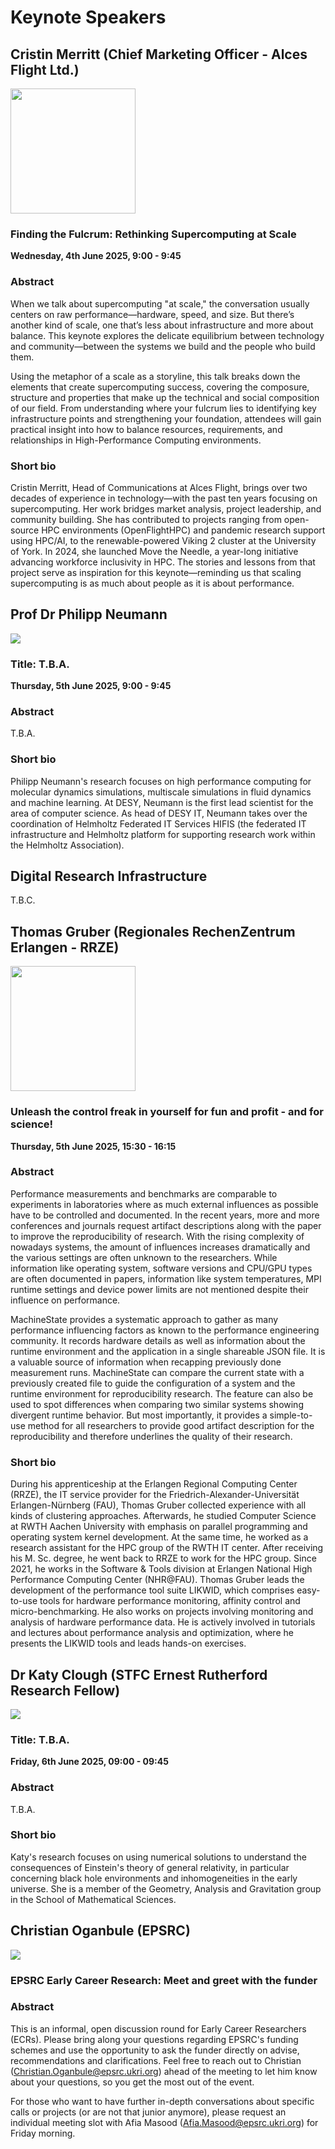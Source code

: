 # Keynote Speakers

## <h2 id="Merritt">Cristin Merritt (Chief Marketing Officer - Alces Flight Ltd.)</h2>
<img width="200px" src="https://hanami-project.com/wp-content/uploads/2024/08/14.png" />

### Finding the Fulcrum: Rethinking Supercomputing at Scale

**Wednesday, 4th June 2025, 9:00 - 9:45**

### Abstract

When we talk about supercomputing "at scale," the conversation usually centers on raw
performance—hardware, speed, and size. But there’s another kind of scale, one that’s less
about infrastructure and more about balance. This keynote explores the delicate equilibrium
between technology and community—between the systems we build and the people who
build them.

Using the metaphor of a scale as a storyline, this talk breaks down the elements that create
supercomputing success, covering the composure, structure and properties that make up
the technical and social composition of our field. From understanding where your fulcrum lies
to identifying key infrastructure points and strengthening your foundation, attendees will gain
practical insight into how to balance resources, requirements, and relationships in
High-Performance Computing environments.


### Short bio

Cristin Merritt, Head of Communications at Alces Flight, brings over two decades of
experience in technology—with the past ten years focusing on supercomputing. Her work
bridges market analysis, project leadership, and community building. She has contributed to
projects ranging from open-source HPC environments (OpenFlightHPC) and pandemic
research support using HPC/AI, to the renewable-powered Viking 2 cluster at the University
of York. In 2024, she launched Move the Needle, a year-long initiative advancing workforce
inclusivity in HPC. The stories and lessons from that project serve as inspiration for this
keynote—reminding us that scaling supercomputing is as much about people as it is about
performance.


## <h2 id="Neumann">Prof Dr Philipp Neumann</h2>
<img src="https://www.desy.de/sites2009/site_www-desy/content/e410/e123090/e340114/Philipp-Neumann-DESY-Leitender-Wissenschaftler-header_ger.jpg" />

### Title: T.B.A.

**Thursday, 5th June 2025, 9:00 - 9:45**

### Abstract

T.B.A.

### Short bio

Philipp Neumann's research focuses on high performance computing for molecular dynamics simulations, multiscale simulations in fluid dynamics and machine learning. At DESY, Neumann is the first lead scientist for the area of computer science. As head of DESY IT, Neumann takes over the coordination of Helmholtz Federated IT Services HIFIS (the federated IT infrastructure and Helmholtz platform for supporting research work within the Helmholtz Association).



## Digital Research Infrastructure 

T.B.C. 

## <h2 id="Gruber">Thomas Gruber (Regionales RechenZentrum Erlangen - RRZE)</h2>
<img width="200px" src="https://hpc.fau.de/files/2021/03/thomas-gruber_2020.jpg" />

### Unleash the control freak in yourself for fun and profit - and for science!

**Thursday, 5th June 2025, 15:30 - 16:15**

### Abstract

Performance measurements and benchmarks are comparable to
experiments in laboratories where as much external influences as
possible have to be controlled and documented. In the recent years,
more and more conferences and journals request artifact descriptions
along with the paper to improve the reproducibility of research.
With the rising complexity of nowadays systems, the amount of
influences increases dramatically and the various settings are often
unknown to the researchers. While information like operating system,
software versions and CPU/GPU types are often documented in papers,
information like system temperatures, MPI runtime settings and
device power limits are not mentioned despite their influence on
performance.

MachineState provides a systematic approach to gather as many
performance influencing factors as known to the performance
engineering community. It records hardware details as well as
information about the runtime environment and the application in a
single shareable JSON file. It is a valuable source of information
when recapping previously done measurement runs. MachineState can
compare the current state with a previously created file to guide
the configuration of a system and the runtime environment for
reproducibility research. The feature can also be used to spot
differences when comparing two similar systems showing divergent
runtime behavior. But most importantly, it provides a simple-to-use
method for all researchers to provide good artifact description for
the reproducibility and therefore underlines the quality of their
research. 

### Short bio

During his apprenticeship at the Erlangen Regional Computing Center (RRZE), the IT service provider for the Friedrich-Alexander-Universität Erlangen-Nürnberg (FAU), Thomas Gruber collected experience with all kinds of clustering approaches. Afterwards, he studied Computer Science at RWTH Aachen University with emphasis on parallel programming and operating system kernel development. At the same time, he worked as a research assistant for the HPC group of the RWTH IT center. After receiving his M. Sc. degree, he went back to RRZE to work for the HPC group. Since 2021, he works in the Software & Tools division at Erlangen National High Performance Computing Center (NHR@FAU). Thomas Gruber leads the development of the performance tool suite LIKWID, which comprises easy-to-use tools for hardware performance monitoring, affinity control and micro-benchmarking. He also works on projects involving monitoring and analysis of hardware performance data. He is actively involved in tutorials and lectures about performance analysis and optimization, where he presents the LIKWID tools and leads hands-on exercises.


## <h2 id="Clough">Dr Katy Clough (STFC Ernest Rutherford Research Fellow)</h2>
<img src="https://www.qmul.ac.uk/maths/media/maths/people/staff-photos/Teddy_Hall_by_John_Cairns_3.10.18-104.JPG" />

### Title: T.B.A.

**Friday, 6th June 2025, 09:00 - 09:45**

### Abstract

T.B.A.

### Short bio

Katy's research focuses on using numerical solutions to understand the consequences of Einstein's theory of general relativity, in particular concerning black hole environments and inhomogeneities in the early universe. She is a member of the Geometry, Analysis and Gravitation group in the School of Mathematical Sciences.

## <h2 id="meetandgreet">Christian Oganbule (EPSRC)</h2>

<img src="https://media.licdn.com/dms/image/v2/D4E03AQH1WCPjdzw35A/profile-displayphoto-shrink_800_800/profile-displayphoto-shrink_800_800/0/1718271272055?e=1751500800&v=beta&t=edewrsZY5LfYJikDW8JMZdn3ttppbJ6_Q58q7HB8z1I" />

### EPSRC Early Career Research: Meet and greet with the funder

### Abstract

This is an informal, open discussion round for Early Career Researchers (ECRs). Please bring along your questions regarding EPSRC's funding schemes and use the opportunity to ask the funder directly on advise, recommendations and clarifications. Feel free to reach out to Christian (Christian.Oganbule@epsrc.ukri.org) ahead of the meeting to let him know about your questions, so you get the most out of the event.

For those who want to have further in-depth conversations about specific calls or projects (or are not that junior anymore), please request an individual meeting slot with Afia Masood (Afia.Masood@epsrc.ukri.org) for Friday morning.

